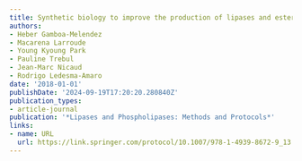 ```yaml
---
title: Synthetic biology to improve the production of lipases and esterases
authors:
- Heber Gamboa-Melendez
- Macarena Larroude
- Young Kyoung Park
- Pauline Trebul
- Jean-Marc Nicaud
- Rodrigo Ledesma-Amaro
date: '2018-01-01'
publishDate: '2024-09-19T17:20:20.280840Z'
publication_types:
- article-journal
publication: '*Lipases and Phospholipases: Methods and Protocols*'
links:
- name: URL
  url: https://link.springer.com/protocol/10.1007/978-1-4939-8672-9_13
---
```

